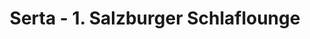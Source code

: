 ---
title: "Serta - 1. Salzburger Schlaflounge"
url: /salzburg/serta-1-salzburger-schlaflounge/
shop: Betten
---